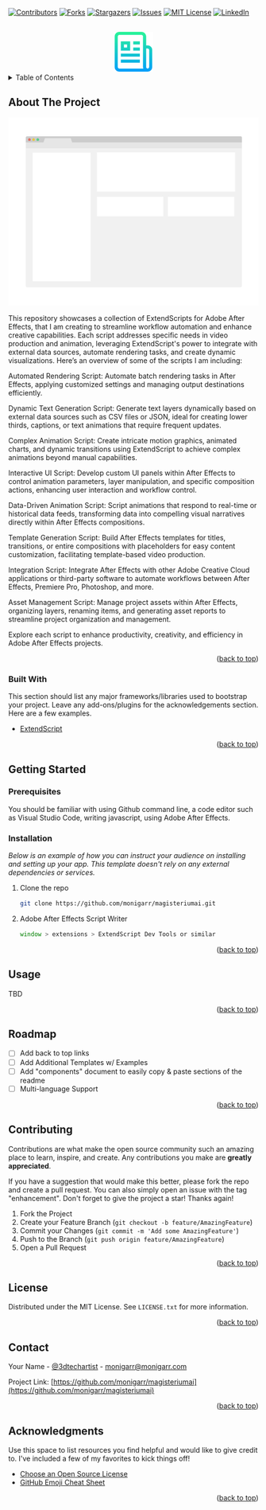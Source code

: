 <div id="top"></div>
<!--
*** Thanks for checking out the Best-README-Template. If you have a suggestion
*** that would make this better, please fork the repo and create a pull request
*** or simply open an issue with the tag "enhancement".
*** Don't forget to give the project a star!
*** Thanks again! Now go create something AMAZING! :D
-->



<!-- PROJECT SHIELDS -->
<!--
*** I'm using markdown "reference style" links for readability.
*** Reference links are enclosed in brackets [ ] instead of parentheses ( ).
*** See the bottom of this document for the declaration of the reference variables
*** for contributors-url, forks-url, etc. This is an optional, concise syntax you may use.
*** https://www.markdownguide.org/basic-syntax/#reference-style-links
-->
[![Contributors][contributors-shield]][contributors-url]
[![Forks][forks-shield]][forks-url]
[![Stargazers][stars-shield]][stars-url]
[![Issues][issues-shield]][issues-url]
[![MIT License][license-shield]][license-url]
[![LinkedIn][linkedin-shield]][linkedin-url]



<!-- PROJECT LOGO -->
<br />
<div align="center">
  <a href="https://github.com/monigarrdrew/MagisteriumAI">
    <img src="images/logo.png" alt="Logo" width="80" height="80">
  </a>
</div>



<!-- TABLE OF CONTENTS -->
<details>
  <summary>Table of Contents</summary>
  <ol>
    <li>
      <a href="#about-the-project">About The Project</a>
      <ul>
        <li><a href="#built-with">Built With</a></li>
      </ul>
    </li>
    <li>
      <a href="#getting-started">Getting Started</a>
      <ul>
        <li><a href="#prerequisites">Prerequisites</a></li>
        <li><a href="#installation">Installation</a></li>
      </ul>
    </li>
    <li><a href="#usage">Usage</a></li>
    <li><a href="#roadmap">Roadmap</a></li>
    <li><a href="#contributing">Contributing</a></li>
    <li><a href="#license">License</a></li>
    <li><a href="#contact">Contact</a></li>
    <li><a href="#acknowledgments">Acknowledgments</a></li>
  </ol>
</details>



<!-- ABOUT THE PROJECT -->
## About The Project

[![Product Name Screen Shot][product-screenshot]](https://www.github.com/monigarr/magisteriumai)

This repository showcases a collection of ExtendScripts for Adobe After Effects, that I am creating to streamline workflow automation and enhance creative capabilities. Each script addresses specific needs in video production and animation, leveraging ExtendScript's power to integrate with external data sources, automate rendering tasks, and create dynamic visualizations. Here’s an overview of some of the scripts I am including:

Automated Rendering Script: Automate batch rendering tasks in After Effects, applying customized settings and managing output destinations efficiently.

Dynamic Text Generation Script: Generate text layers dynamically based on external data sources such as CSV files or JSON, ideal for creating lower thirds, captions, or text animations that require frequent updates.

Complex Animation Script: Create intricate motion graphics, animated charts, and dynamic transitions using ExtendScript to achieve complex animations beyond manual capabilities.

Interactive UI Script: Develop custom UI panels within After Effects to control animation parameters, layer manipulation, and specific composition actions, enhancing user interaction and workflow control.

Data-Driven Animation Script: Script animations that respond to real-time or historical data feeds, transforming data into compelling visual narratives directly within After Effects compositions.

Template Generation Script: Build After Effects templates for titles, transitions, or entire compositions with placeholders for easy content customization, facilitating template-based video production.

Integration Script: Integrate After Effects with other Adobe Creative Cloud applications or third-party software to automate workflows between After Effects, Premiere Pro, Photoshop, and more.

Asset Management Script: Manage project assets within After Effects, organizing layers, renaming items, and generating asset reports to streamline project organization and management.

Explore each script to enhance productivity, creativity, and efficiency in Adobe After Effects projects.

<p align="right">(<a href="#top">back to top</a>)</p>



### Built With

This section should list any major frameworks/libraries used to bootstrap your project. Leave any add-ons/plugins for the acknowledgements section. Here are a few examples.

* [ExtendScript](https://en.wikipedia.org/wiki/ExtendScript)


<p align="right">(<a href="#top">back to top</a>)</p>



<!-- GETTING STARTED -->
## Getting Started


### Prerequisites

You should be familiar with using Github command line, a code editor such as Visual Studio Code, writing javascript, using Adobe After Effects.

### Installation

_Below is an example of how you can instruct your audience on installing and setting up your app. This template doesn't rely on any external dependencies or services._

1. Clone the repo
   ```sh
   git clone https://github.com/monigarr/magisteriumai.git
   ```

2. Adobe After Effects Script Writer 
   ```js
   window > extensions > ExtendScript Dev Tools or similar
   ```

<p align="right">(<a href="#top">back to top</a>)</p>



<!-- USAGE EXAMPLES -->
## Usage

TBD



<p align="right">(<a href="#top">back to top</a>)</p>



<!-- ROADMAP -->
## Roadmap

- [ ] Add back to top links
- [ ] Add Additional Templates w/ Examples
- [ ] Add "components" document to easily copy & paste sections of the readme
- [ ] Multi-language Support

<p align="right">(<a href="#top">back to top</a>)</p>



<!-- CONTRIBUTING -->
## Contributing

Contributions are what make the open source community such an amazing place to learn, inspire, and create. Any contributions you make are **greatly appreciated**.

If you have a suggestion that would make this better, please fork the repo and create a pull request. You can also simply open an issue with the tag "enhancement".
Don't forget to give the project a star! Thanks again!

1. Fork the Project
2. Create your Feature Branch (`git checkout -b feature/AmazingFeature`)
3. Commit your Changes (`git commit -m 'Add some AmazingFeature'`)
4. Push to the Branch (`git push origin feature/AmazingFeature`)
5. Open a Pull Request

<p align="right">(<a href="#top">back to top</a>)</p>



<!-- LICENSE -->
## License

Distributed under the MIT License. See `LICENSE.txt` for more information.

<p align="right">(<a href="#top">back to top</a>)</p>



<!-- CONTACT -->
## Contact

Your Name - [@3dtechartist](https://x.com/3dtechartist) - monigarr@monigarr.com

Project Link: [https://github.com/monigarr/magisteriumai](https://github.com/monigarr/magisteriumai)

<p align="right">(<a href="#top">back to top</a>)</p>



<!-- ACKNOWLEDGMENTS -->
## Acknowledgments

Use this space to list resources you find helpful and would like to give credit to. I've included a few of my favorites to kick things off!

* [Choose an Open Source License](https://choosealicense.com)
* [GitHub Emoji Cheat Sheet](https://www.webpagefx.com/tools/emoji-cheat-sheet)


<p align="right">(<a href="#top">back to top</a>)</p>



<!-- MARKDOWN LINKS & IMAGES -->
<!-- https://www.markdownguide.org/basic-syntax/#reference-style-links -->
[contributors-shield]: https://img.shields.io/github/contributors/monigarr/MagisteriumAI.svg?style=for-the-badge
[contributors-url]: https://github.com/monigarr/MagisteriumAI/graphs/contributors
[forks-shield]: https://img.shields.io/github/forks/monigarr/MagisteriumAI.svg?style=for-the-badge
[forks-url]: https://github.com/monigarr/MagisteriumAI/network/members
[stars-shield]: https://img.shields.io/github/stars/monigarr/MagisteriumAI.svg?style=for-the-badge
[stars-url]: https://github.com/monigarr/MagisteriumAI/stargazers
[issues-shield]: https://img.shields.io/github/issues/monigarr/MagisteriumAI.svg?style=for-the-badge
[issues-url]: https://github.com/monigarr/MagisteriumAI/issues
[license-shield]: https://img.shields.io/github/license/monigarr/MagisteriumAI.svg?style=for-the-badge
[license-url]: https://github.com/monigarr/MagisteriumAI/blob/master/LICENSE.txt
[linkedin-shield]: https://img.shields.io/badge/-LinkedIn-black.svg?style=for-the-badge&logo=linkedin&colorB=555
[linkedin-url]: https://linkedin.com/in/3dtechartist
[product-screenshot]: images/screenshot.png
